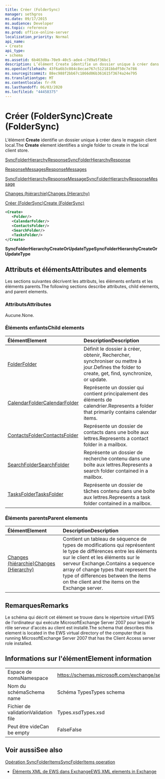 ```yaml
---
title: Créer (FolderSync)
manager: sethgros
ms.date: 09/17/2015
ms.audience: Developer
ms.topic: reference
ms.prod: office-online-server
localization_priority: Normal
api_name:
- Create
api_type:
- schema
ms.assetid: 6b463d0a-70e9-40c5-ade4-c7d9a5f36bc1
description: L’élément Create identifie un dossier unique à créer dans le magasin client local.
ms.openlocfilehash: 43f6a6b3c084c8ecae767c512181bbdf50c7e786
ms.sourcegitcommit: 88ec988f2bb67c1866d06b361615f3674a24e795
ms.translationtype: MT
ms.contentlocale: fr-FR
ms.lasthandoff: 06/03/2020
ms.locfileid: "44458375"
---
```

# <a name="create-foldersync"></a><span data-ttu-id="1f774-103">Créer (FolderSync)</span><span class="sxs-lookup"><span data-stu-id="1f774-103">Create (FolderSync)</span></span>

<span data-ttu-id="1f774-104">L’élément **Create** identifie un dossier unique à créer dans le magasin client local.</span><span class="sxs-lookup"><span data-stu-id="1f774-104">The **Create** element identifies a single folder to create in the local client store.</span></span> 
  
[<span data-ttu-id="1f774-105">SyncFolderHierarchyResponse</span><span class="sxs-lookup"><span data-stu-id="1f774-105">SyncFolderHierarchyResponse</span></span>](syncfolderhierarchyresponse.md)
  
[<span data-ttu-id="1f774-106">ResponseMessages</span><span class="sxs-lookup"><span data-stu-id="1f774-106">ResponseMessages</span></span>](responsemessages.md)
  
[<span data-ttu-id="1f774-107">SyncFolderHierarchyResponseMessage</span><span class="sxs-lookup"><span data-stu-id="1f774-107">SyncFolderHierarchyResponseMessage</span></span>](syncfolderhierarchyresponsemessage.md)
  
[<span data-ttu-id="1f774-108">Changes (hiérarchie)</span><span class="sxs-lookup"><span data-stu-id="1f774-108">Changes (Hierarchy)</span></span>](changes-hierarchy.md)
  
[<span data-ttu-id="1f774-109">Créer (FolderSync)</span><span class="sxs-lookup"><span data-stu-id="1f774-109">Create (FolderSync)</span></span>](create-foldersync.md)
  
```xml
<Create>
   <Folder/>
   <CalendarFolder/>
   <ContactsFolder/>
   <SearchFolder/>
   <TasksFolder/>
</Create>
```

 <span data-ttu-id="1f774-110">**SyncFolderHierarchyCreateOrUpdateType**</span><span class="sxs-lookup"><span data-stu-id="1f774-110">**SyncFolderHierarchyCreateOrUpdateType**</span></span>
## <a name="attributes-and-elements"></a><span data-ttu-id="1f774-111">Attributs et éléments</span><span class="sxs-lookup"><span data-stu-id="1f774-111">Attributes and elements</span></span>

<span data-ttu-id="1f774-112">Les sections suivantes décrivent les attributs, les éléments enfants et les éléments parents.</span><span class="sxs-lookup"><span data-stu-id="1f774-112">The following sections describe attributes, child elements, and parent elements.</span></span>
  
### <a name="attributes"></a><span data-ttu-id="1f774-113">Attributs</span><span class="sxs-lookup"><span data-stu-id="1f774-113">Attributes</span></span>

<span data-ttu-id="1f774-114">Aucune.</span><span class="sxs-lookup"><span data-stu-id="1f774-114">None.</span></span>
  
### <a name="child-elements"></a><span data-ttu-id="1f774-115">Éléments enfants</span><span class="sxs-lookup"><span data-stu-id="1f774-115">Child elements</span></span>

|<span data-ttu-id="1f774-116">**Élément**</span><span class="sxs-lookup"><span data-stu-id="1f774-116">**Element**</span></span>|<span data-ttu-id="1f774-117">**Description**</span><span class="sxs-lookup"><span data-stu-id="1f774-117">**Description**</span></span>|
|:-----|:-----|
|[<span data-ttu-id="1f774-118">Folder</span><span class="sxs-lookup"><span data-stu-id="1f774-118">Folder</span></span>](folder.md) <br/> |<span data-ttu-id="1f774-119">Définit le dossier à créer, obtenir, Rechercher, synchroniser ou mettre à jour.</span><span class="sxs-lookup"><span data-stu-id="1f774-119">Defines the folder to create, get, find, synchronize, or update.</span></span>  <br/> |
|[<span data-ttu-id="1f774-120">CalendarFolder</span><span class="sxs-lookup"><span data-stu-id="1f774-120">CalendarFolder</span></span>](calendarfolder.md) <br/> |<span data-ttu-id="1f774-121">Représente un dossier qui contient principalement des éléments de calendrier.</span><span class="sxs-lookup"><span data-stu-id="1f774-121">Represents a folder that primarily contains calendar items.</span></span>  <br/> |
|[<span data-ttu-id="1f774-122">ContactsFolder</span><span class="sxs-lookup"><span data-stu-id="1f774-122">ContactsFolder</span></span>](contactsfolder.md) <br/> |<span data-ttu-id="1f774-123">Représente un dossier de contacts dans une boîte aux lettres.</span><span class="sxs-lookup"><span data-stu-id="1f774-123">Represents a contact folder in a mailbox.</span></span>  <br/> |
|[<span data-ttu-id="1f774-124">SearchFolder</span><span class="sxs-lookup"><span data-stu-id="1f774-124">SearchFolder</span></span>](searchfolder.md) <br/> |<span data-ttu-id="1f774-125">Représente un dossier de recherche contenu dans une boîte aux lettres.</span><span class="sxs-lookup"><span data-stu-id="1f774-125">Represents a search folder contained in a mailbox.</span></span>  <br/> |
|[<span data-ttu-id="1f774-126">TasksFolder</span><span class="sxs-lookup"><span data-stu-id="1f774-126">TasksFolder</span></span>](tasksfolder.md) <br/> |<span data-ttu-id="1f774-127">Représente un dossier de tâches contenu dans une boîte aux lettres.</span><span class="sxs-lookup"><span data-stu-id="1f774-127">Represents a task folder contained in a mailbox.</span></span>  <br/> |
   
### <a name="parent-elements"></a><span data-ttu-id="1f774-128">Éléments parents</span><span class="sxs-lookup"><span data-stu-id="1f774-128">Parent elements</span></span>

|<span data-ttu-id="1f774-129">**Élément**</span><span class="sxs-lookup"><span data-stu-id="1f774-129">**Element**</span></span>|<span data-ttu-id="1f774-130">**Description**</span><span class="sxs-lookup"><span data-stu-id="1f774-130">**Description**</span></span>|
|:-----|:-----|
|[<span data-ttu-id="1f774-131">Changes (hiérarchie)</span><span class="sxs-lookup"><span data-stu-id="1f774-131">Changes (Hierarchy)</span></span>](changes-hierarchy.md) <br/> |<span data-ttu-id="1f774-132">Contient un tableau de séquence de types de modifications qui représentent le type de différences entre les éléments sur le client et les éléments sur le serveur Exchange.</span><span class="sxs-lookup"><span data-stu-id="1f774-132">Contains a sequence array of change types that represent the type of differences between the items on the client and the items on the Exchange server.</span></span>  <br/> |
   
## <a name="remarks"></a><span data-ttu-id="1f774-133">Remarques</span><span class="sxs-lookup"><span data-stu-id="1f774-133">Remarks</span></span>

<span data-ttu-id="1f774-134">Le schéma qui décrit cet élément se trouve dans le répertoire virtuel EWS de l'ordinateur qui exécute MicrosoftExchange Server 2007 pour lequel le rôle serveur d'accès au client est installé.</span><span class="sxs-lookup"><span data-stu-id="1f774-134">The schema that describes this element is located in the EWS virtual directory of the computer that is running MicrosoftExchange Server 2007 that has the Client Access server role installed.</span></span>
  
## <a name="element-information"></a><span data-ttu-id="1f774-135">Informations sur l'élément</span><span class="sxs-lookup"><span data-stu-id="1f774-135">Element information</span></span>

|||
|:-----|:-----|
|<span data-ttu-id="1f774-136">Espace de noms</span><span class="sxs-lookup"><span data-stu-id="1f774-136">Namespace</span></span>  <br/> |https://schemas.microsoft.com/exchange/services/2006/types  <br/> |
|<span data-ttu-id="1f774-137">Nom du schéma</span><span class="sxs-lookup"><span data-stu-id="1f774-137">Schema name</span></span>  <br/> |<span data-ttu-id="1f774-138">Schéma Types</span><span class="sxs-lookup"><span data-stu-id="1f774-138">Types schema</span></span>  <br/> |
|<span data-ttu-id="1f774-139">Fichier de validation</span><span class="sxs-lookup"><span data-stu-id="1f774-139">Validation file</span></span>  <br/> |<span data-ttu-id="1f774-140">Types.xsd</span><span class="sxs-lookup"><span data-stu-id="1f774-140">Types.xsd</span></span>  <br/> |
|<span data-ttu-id="1f774-141">Peut être vide</span><span class="sxs-lookup"><span data-stu-id="1f774-141">Can be empty</span></span>  <br/> |<span data-ttu-id="1f774-142">False</span><span class="sxs-lookup"><span data-stu-id="1f774-142">False</span></span>  <br/> |
   
## <a name="see-also"></a><span data-ttu-id="1f774-143">Voir aussi</span><span class="sxs-lookup"><span data-stu-id="1f774-143">See also</span></span>



[<span data-ttu-id="1f774-144">Opération SyncFolderItems</span><span class="sxs-lookup"><span data-stu-id="1f774-144">SyncFolderItems operation</span></span>](syncfolderitems-operation.md)


- [<span data-ttu-id="1f774-145">Éléments XML de EWS dans Exchange</span><span class="sxs-lookup"><span data-stu-id="1f774-145">EWS XML elements in Exchange</span></span>](ews-xml-elements-in-exchange.md)

